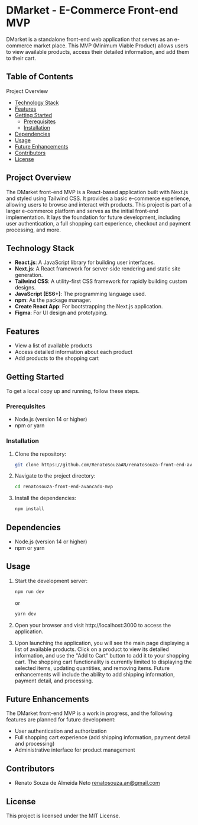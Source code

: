 # DMarket - E-Commerce Front-end MVP

DMarket is a standalone front-end web application that serves as an e-commerce market place. This MVP (Minimum Viable Product) allows users to view available products, access their detailed information, and add them to their cart.

## Table of Contents

Project Overview

-   [Technology Stack](#technology-stack)
-   [Features](#features)
-   [Getting Started](#getting-started)
    -   [Prerequisites](#prerequisites)
    -   [Installation](#installation)
-   [Dependencies](#dependencies)
-   [Usage](#usage)
-   [Future Enhancements](#future-enhancements)
-   [Contributors](#contributors)
-   [License](#license)

## Project Overview

The DMarket front-end MVP is a React-based application built with Next.js and styled using Tailwind CSS. It provides a basic e-commerce experience, allowing users to browse and interact with products.
This project is part of a larger e-commerce platform and serves as the initial front-end implementation. It lays the foundation for future development, including user authentication, a full shopping cart experience, checkout and payment processing, and more.

## Technology Stack

-   **React.js**: A JavaScript library for building user interfaces.
-   **Next.js**: A React framework for server-side rendering and static site generation.
-   **Tailwind CSS**: A utility-first CSS framework for rapidly building custom designs.
-   **JavaScript (ES6+)**: The programming language used.
-   **npm**: As the package manager.
-   **Create React App**: For bootstrapping the Next.js application.
-   **Figma**: For UI design and prototyping.

## Features

-   View a list of available products
-   Access detailed information about each product
-   Add products to the shopping cart

## Getting Started

To get a local copy up and running, follow these steps.

### Prerequisites

-   Node.js (version 14 or higher)
-   npm or yarn

### Installation

1. Clone the repository:

    ```sh
    git clone https://github.com/RenatoSouzaAN/renatosouza-front-end-avancado-mvp.git
    ```

2. Navigate to the project directory:

    ```sh
    cd renatosouza-front-end-avancado-mvp
    ```

3. Install the dependencies:

    ```sh
    npm install
    ```

## Dependencies

-   Node.js (version 14 or higher)
-   npm or yarn

## Usage

1. Start the development server:

    ```sh
    npm run dev
    ```

    or

    ```sh
    yarn dev
    ```

2. Open your browser and visit http://localhost:3000 to access the application.

3. Upon launching the application, you will see the main page displaying a list of available products. Click on a product to view its detailed information, and use the "Add to Cart" button to add it to your shopping cart.
   The shopping cart functionality is currently limited to displaying the selected items, updating quantities, and removing items. Future enhancements will include the ability to add shipping information, payment detail, and processing.

## Future Enhancements

The DMarket front-end MVP is a work in progress, and the following features are planned for future development:

-   User authentication and authorization
-   Full shopping cart experience (add shipping information, payment detail and processing)
-   Administrative interface for product management

## Contributors

-   Renato Souza de Almeida Neto <renatosouza.an@gmail.com>

## License

This project is licensed under the MIT License.
